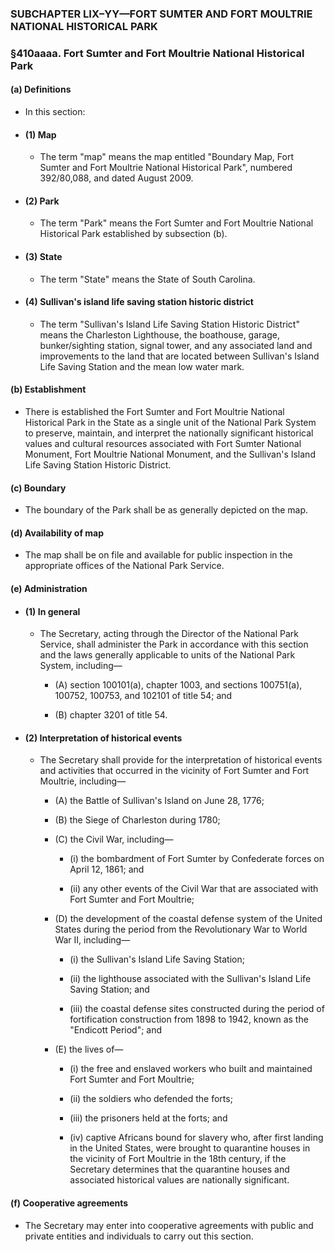 ### SUBCHAPTER LIX–YY—FORT SUMTER AND FORT MOULTRIE NATIONAL HISTORICAL PARK

### §410aaaa. Fort Sumter and Fort Moultrie National Historical Park
#### (a) Definitions
* In this section:

* #### (1) Map
  * The term "map" means the map entitled "Boundary Map, Fort Sumter and Fort Moultrie National Historical Park", numbered 392/80,088, and dated August 2009.

* #### (2) Park
  * The term "Park" means the Fort Sumter and Fort Moultrie National Historical Park established by subsection (b).

* #### (3) State
  * The term "State" means the State of South Carolina.

* #### (4) Sullivan's island life saving station historic district
  * The term "Sullivan's Island Life Saving Station Historic District" means the Charleston Lighthouse, the boathouse, garage, bunker/sighting station, signal tower, and any associated land and improvements to the land that are located between Sullivan's Island Life Saving Station and the mean low water mark.

#### (b) Establishment
* There is established the Fort Sumter and Fort Moultrie National Historical Park in the State as a single unit of the National Park System to preserve, maintain, and interpret the nationally significant historical values and cultural resources associated with Fort Sumter National Monument, Fort Moultrie National Monument, and the Sullivan's Island Life Saving Station Historic District.

#### (c) Boundary
* The boundary of the Park shall be as generally depicted on the map.

#### (d) Availability of map
* The map shall be on file and available for public inspection in the appropriate offices of the National Park Service.

#### (e) Administration
* #### (1) In general
  * The Secretary, acting through the Director of the National Park Service, shall administer the Park in accordance with this section and the laws generally applicable to units of the National Park System, including—

    * (A) section 100101(a), chapter 1003, and sections 100751(a), 100752, 100753, and 102101 of title 54; and

    * (B) chapter 3201 of title 54.

* #### (2) Interpretation of historical events
  * The Secretary shall provide for the interpretation of historical events and activities that occurred in the vicinity of Fort Sumter and Fort Moultrie, including—

    * (A) the Battle of Sullivan's Island on June 28, 1776;

    * (B) the Siege of Charleston during 1780;

    * (C) the Civil War, including—

      * (i) the bombardment of Fort Sumter by Confederate forces on April 12, 1861; and

      * (ii) any other events of the Civil War that are associated with Fort Sumter and Fort Moultrie;


    * (D) the development of the coastal defense system of the United States during the period from the Revolutionary War to World War II, including—

      * (i) the Sullivan's Island Life Saving Station;

      * (ii) the lighthouse associated with the Sullivan's Island Life Saving Station; and

      * (iii) the coastal defense sites constructed during the period of fortification construction from 1898 to 1942, known as the "Endicott Period"; and


    * (E) the lives of—

      * (i) the free and enslaved workers who built and maintained Fort Sumter and Fort Moultrie;

      * (ii) the soldiers who defended the forts;

      * (iii) the prisoners held at the forts; and

      * (iv) captive Africans bound for slavery who, after first landing in the United States, were brought to quarantine houses in the vicinity of Fort Moultrie in the 18th century, if the Secretary determines that the quarantine houses and associated historical values are nationally significant.

#### (f) Cooperative agreements
* The Secretary may enter into cooperative agreements with public and private entities and individuals to carry out this section.